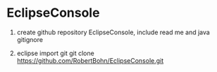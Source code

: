 # EclipseConsole

1) create github repository EclipseConsole, include read me and java gitignore


2) eclipse import git
git clone https://github.com/RobertBohn/EclipseConsole.git



